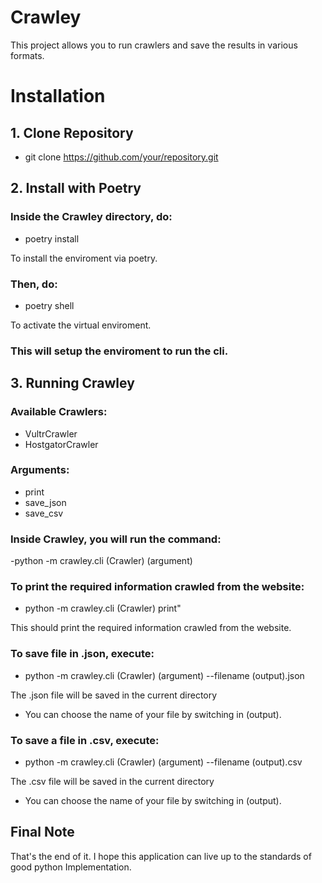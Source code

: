 # Crawley

This project allows you to run crawlers and save the results in various formats.

# Installation

## 1. Clone Repository

- git clone https://github.com/your/repository.git

## 2. Install with Poetry

### Inside the Crawley directory, do:

- poetry install

To install the enviroment via poetry.

### Then, do:
 
- poetry shell

To activate the virtual enviroment.

### This will setup the enviroment to run the cli.

## 3. Running Crawley

### Available Crawlers:

- VultrCrawler
- HostgatorCrawler
  
### Arguments:

- print
- save_json
- save_csv

### Inside Crawley, you will run the command:
 
 -python -m crawley.cli (Crawler) (argument) 
  

### To print the required information crawled from the website: 

- python -m crawley.cli (Crawler) print"

This should print the required information crawled from the website.

### To save file in .json, execute:

- python -m crawley.cli (Crawler) (argument) --filename (output).json

The .json file will be saved in the current directory

* You can choose the name of your file by switching in (output).

### To save a file in .csv, execute:

- python -m crawley.cli (Crawler) (argument) --filename (output).csv

The .csv file will be saved in the current directory

* You can choose the name of your file by switching in (output).

## Final Note

That's the end of it. I hope this application can live up to 
the standards of good python Implementation.


